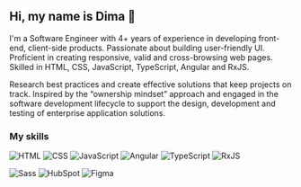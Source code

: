 ## Hi, my name is Dima :wave:

I'm a Software Engineer with 4+ years of experience in developing front-end, client-side products. Passionate about building user-friendly UI. Proficient in creating responsive, valid and cross-browsing web pages. Skilled in HTML, CSS, JavaScript, TypeScript, Angular and RxJS.

Research best practices and create effective solutions that keep projects on track. Inspired by the “ownership mindset” approach and engaged in the software development lifecycle to support the design, development and testing of enterprise application solutions.

### My skills

![HTML](https://img.shields.io/badge/-HTML-black?style=flat&logo=HTML5)
![CSS](https://img.shields.io/badge/-CSS-black?style=flat&logo=CSS3)
![JavaScript](https://img.shields.io/badge/-JavaScript-black?style=flat&logo=JavaScript "")
![Angular](https://img.shields.io/badge/-Angular-black?style=flat&logo=Angular "")
![TypeScript](https://img.shields.io/badge/-TypeScript-black?style=flat&logo=TypeScript "")
![RxJS](https://img.shields.io/badge/-RxJS-black?style=flat&logo=rxjs "")

![Sass](https://img.shields.io/badge/-Sass-black?style=flat&logo=Sass "")
![HubSpot](https://img.shields.io/badge/-HubSpot-black?style=flat&logo=HubSpot "")
![Figma](https://img.shields.io/badge/-Figma-black?style=flat&logo=Figma "")
